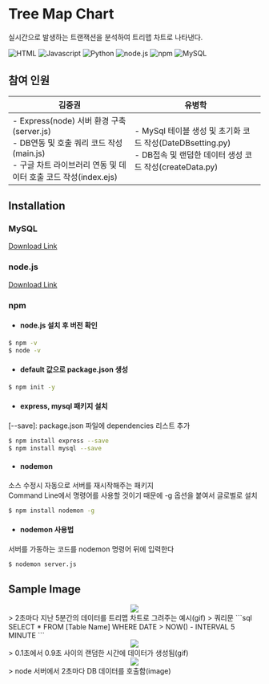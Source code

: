 # Tree Map Chart
실시간으로 발생하는 트랜잭션을 분석하여 트리맵 차트로 나타낸다.



![HTML](https://img.shields.io/badge/-html-red)
![Javascript](https://img.shields.io/badge/-Javascript-yellow)
![Python](https://img.shields.io/badge/-Python-9cf)
![node.js](https://img.shields.io/badge/node.js-v16.13-brightgreen)
![npm](https://img.shields.io/badge/npm-v8.1.0-green)
![MySQL](https://img.shields.io/badge/MySQL-v5.7-blue)   

## 참여 인원
|김중권|유병학|
|-----|-----|
|- Express(node) 서버 환경 구축(server.js) <br> - DB연동 및 호출 쿼리 코드 작성(main.js) <br> - 구글 차트 라이브러리 연동 및 데이터 호출 코드 작성(index.ejs) | - MySql 테이블 생성 및 초기화 코드 작성(DateDBsetting.py) <br> - DB접속 및 랜덤한 데이터 생성 코드 작성(createData.py)


## Installation

### MySQL
[Download Link](https://downloads.mysql.com/archives/installer/)


### node.js
[Download Link](https://nodejs.org/en/download/)

### npm

- #### node.js 설치 후 버전 확인
```bash
$ npm -v
$ node -v
```

- #### default 값으로 package.json 생성
```bash
$ npm init -y
```

- #### express, mysql 패키지 설치  
[--save]: package.json 파일에 dependencies 리스트 추가
```bash
$ npm install express --save
$ npm install mysql --save
```

- #### nodemon
소스 수정시 자동으로 서버를 재시작해주는 패키지  
Command Line에서 명령어를 사용할 것이기 때문에 -g 옵션을 붙여서 글로벌로 설치
```bash
$ npm install nodemon -g
```
- #### nodemon 사용법  
서버를 가동하는 코드를 nodemon 명령어 뒤에 입력한다
```bash
$ nodemon server.js
```


## Sample Image
<div align=center>
<img src="https://user-images.githubusercontent.com/94525599/146855340-4d5f3ff1-1848-4bbc-b46c-93238d3c03de.gif">
</div>   
> 2초마다 지난 5분간의 데이터를 트리맵 차트로 그려주는 예시(gif)   
> 쿼리문
```sql
 SELECT * FROM [Table Name] WHERE DATE > NOW() - INTERVAL 5 MINUTE
```   
<div align=center>
<img src="https://user-images.githubusercontent.com/94525599/146854755-7391267b-2820-4559-a5ec-6ab7f118107a.gif">
</div>
> 0.1초에서 0.9초 사이의 랜덤한 시간에 데이터가 생성됨(gif)   

 
<div align=center>
<img src="https://user-images.githubusercontent.com/94525599/146855690-559ecd56-feb2-4744-a5a4-2b304a83c6f4.png">
</div>
> node 서버에서 2초마다 DB 데이터를 호출함(image)

